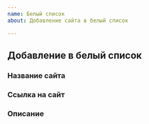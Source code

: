 ```yaml
---
name: Белый список
about: Добавление сайта в белый список

---
```


## Добавление в белый список

### Название сайта


### Ссылка на сайт


### Описание

